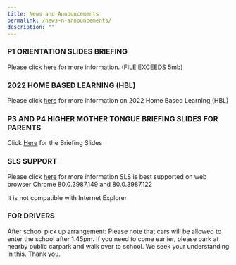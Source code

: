 ```yaml
---
title: News and Announcements
permalink: /news-n-announcements/
description: ""
---
```

### P1 ORIENTATION SLIDES BRIEFING

Please click [here](http://punggolcovepri-moe-edu-sg-admin.cwp.sg/qql/slot/u1242/01%20P1%20Orientation%20Slide%20Briefing/P1%20Orientation%20Sharing%20Slides_21%20Nov%202022_Uploaded%20to%20website.pdf) for more information. (FILE EXCEEDS 5mb)

### 2022 HOME BASED LEARNING (HBL)

Please click [here](/for-parents/Home-Based-Learning/hbl/) for more information on 2022 Home Based Learning (HBL)

### P3 AND P4 HIGHER MOTHER TONGUE BRIEFING SLIDES FOR PARENTS

Click [Here](/files/P3%20and%20P4%20HMTL_Briefing%20Slides%20for%20parents_v2.pdf) for the Briefing Slides

### SLS SUPPORT

Please click [here](/for-parents/sls/) for more information
SLS is best supported on web browser Chrome 80.0.3987.149 and 80.0.3987.122 

It is not compatible with Internet Explorer

### FOR DRIVERS

After school pick up arrangement: Please note that cars will be allowed to enter the school after 1.45pm. If you need to come earlier, please park at nearby public carpark and walk over to school. We seek your understanding in this. Thank you.